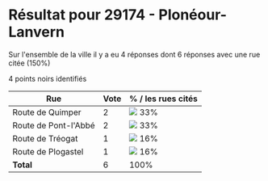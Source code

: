 # Résultat pour 29174 - Plonéour-Lanvern

Sur l'ensemble de la ville il y a eu 4 réponses dont 6 réponses avec une rue citée (150%)

4 points noirs identifiés

| Rue | Vote | % / les rues cités|
|-----|------|-------------------|
| Route de Quimper | 2 | <img src="../../img/bar_33.gif" />&nbsp;33%|
| Route de Pont-l'Abbé | 2 | <img src="../../img/bar_33.gif" />&nbsp;33%|
| Route de Tréogat | 1 | <img src="../../img/bar_16.gif" />&nbsp;16%|
| Route de Plogastel | 1 | <img src="../../img/bar_16.gif" />&nbsp;16%|
| **Total** | 6 | 100%|
